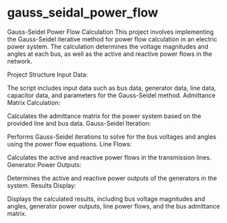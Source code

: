 # gauss_seidal_power_flow
Gauss-Seidel Power Flow Calculation
This project involves implementing the Gauss-Seidel iterative method for power flow calculation in an electric power system. The calculation determines the voltage magnitudes and angles at each bus, as well as the active and reactive power flows in the network.

Project Structure
Input Data:

The script includes input data such as bus data, generator data, line data, capacitor data, and parameters for the Gauss-Seidel method.
Admittance Matrix Calculation:

Calculates the admittance matrix for the power system based on the provided line and bus data.
Gauss-Seidel Iteration:

Performs Gauss-Seidel iterations to solve for the bus voltages and angles using the power flow equations.
Line Flows:

Calculates the active and reactive power flows in the transmission lines.
Generator Power Outputs:

Determines the active and reactive power outputs of the generators in the system.
Results Display:

Displays the calculated results, including bus voltage magnitudes and angles, generator power outputs, line power flows, and the bus admittance matrix.

